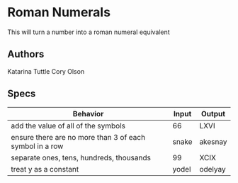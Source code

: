 # Roman Numerals
This will turn a number into a roman numeral equivalent

## Authors
Katarina Tuttle
Cory Olson

## Specs


| Behavior                                     | Input| Output |
| -------------------------------------------- | ---- | ----- |
| add the value of all of the symbols          | 66   | LXVI|
| ensure there are no more than 3 of each symbol in a row  | snake| akesnay   |
| separate ones, tens, hundreds, thousands     | 99 | XCIX  |
| treat y as a constant                        | yodel| odelyay |

